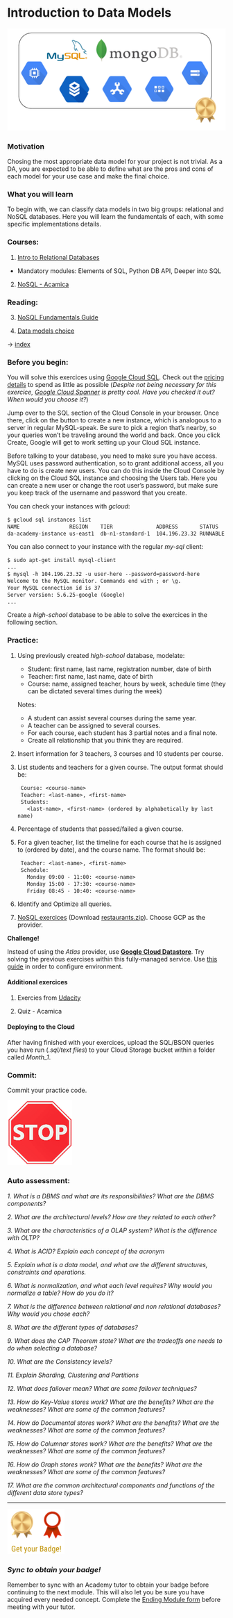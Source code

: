 # Introduction to Data Models

<p align="center"> 
<img src="../assets/data_models.png"> 
</p>

### Motivation ###

Chosing the most appropriate data model for your project is not trivial. As a DA, you are expected to be able to define what are the pros and cons of each model for your use case and make the final choice.

### What you will learn ###

To begin with, we can classify data models in two big groups: relational and NoSQL databases. Here you will learn the fundamentals of each, with some specific implementations details.

### Courses: ###

1. [Intro to Relational Databases](https://www.udacity.com/course/intro-to-relational-databases--ud197)
- Mandatory modules: Elements of SQL, Python DB API, Deeper into SQL

2. [NoSQL - Acamica](https://globant.acamica.com/cursos/412/)

### Reading: ###

3. [NoSQL Fundamentals Guide](https://docs.google.com/document/d/1d8DYf6F9p74Cm5hvPwo6njdGazu01y4sqZG1mmIxLWY/edit)

4. [Data models choice](../reading/data_models_choice.pptx)

→ [index](#index)

### Before you begin: ###

You will solve this exercices using [Google Cloud SQL](https://cloud.google.com/sql/docs/). Check out the [pricing details](https://cloud.google.com/sql/pricing) to spend as little as possible (*Despite not being necessary for this exercice, [Google Cloud Spanner](https://cloud.google.com/spanner/) is pretty cool. Have you checked it out? When would you choose it?*)

Jump over to the SQL section of the Cloud Console in your browser. Once there, click on the button to create a new
instance, which is analogous to a server in regular MySQL-speak. Be sure to pick a region that’s nearby, so your queries won’t be traveling around the world and back. Once you click Create, Google will get to work setting up your Cloud SQL instance.

Before talking to your database, you need to make sure you have access. MySQL uses password authentication, so to grant additional access, all you have to do is create new users. You can do this inside the Cloud Console by clicking on the Cloud SQL instance and choosing the Users tab. Here you can create a new user or change the root user’s password, but make sure you
keep track of the username and password that you create.

You can check your instances with *gcloud*:

```
$ gcloud sql instances list
NAME                REGION    TIER              ADDRESS       STATUS
da-academy-instance us-east1  db-n1-standard-1  104.196.23.32 RUNNABLE
```

You can also connect to your instance with the regular *my-sql* client:
```
$ sudo apt-get install mysql-client
...
$ mysql -h 104.196.23.32 -u user-here --password=password-here
Welcome to the MySQL monitor. Commands end with ; or \g.
Your MySQL connection id is 37
Server version: 5.6.25-google (Google)
...
```

Create a *high-school* database to be able to solve the exercices in the following section.

### Practice: ###

1. Using previously created *high-school* database, modelate:

   - Student: first name, last name, registration number, date of birth
   - Teacher: first name, last name, date of birth
   - Course: name, assigned teacher, hours by week, schedule time (they can be dictated several times during the week)

   Notes:
   - A student can assist several courses during the same year.
   - A teacher can be assigned to several courses.
   - For each course, each student has 3 partial notes and a final note.
   - Create all relationship that you think they are required.

2. Insert information for 3 teachers, 3 courses and 10 students per course.
3. List students and teachers for a given course. The output format should be:

        Course: <course-name>
        Teacher: <last-name>, <first-name>
        Students:
          <last-name>, <first-name> (ordered by alphabetically by last name)

4. Percentage of students that passed/failed a given course.
5. For a given teacher, list the timeline for each course that he is assigned to (ordered by date), and the course name. The format should be:

        Teacher: <last-name>, <first-name>
        Schedule:
          Monday 09:00 - 11:00: <course-name>
          Monday 15:00 - 17:30: <course-name>
          Friday 08:45 - 10:40: <course-name>

6. Identify and Optimize all queries.

7. [NoSQL exercices](../exercices/MongoDB_Exercises.pdf) (Download [restaurants.zip](../exercices/restaurants.zip)). Choose GCP as the provider.

**Challenge!**

Instead of using the *Atlas* provider, use **[Google Cloud Datastore](https://cloud.google.com/datastore/)**. Try solving the previous exercises within this fully-managed service.
Use [this guide](../exercices/Datastore_Exercise.pdf) in order to configure environment.

#### Additional exercices ####

1. Exercies from [Udacity](https://www.udacity.com/course/intro-to-relational-databases--ud197)

2. Quiz - Acamica

#### Deploying to the Cloud ####

After having finished with your exercices, upload the SQL/BSON queries you have run (*.sql/text files*) to your Cloud Storage bucket within a folder called *Month_1*.

### Commit: ###

Commit your practice code.

<img src="../assets/stop.png" title="Stop Logo" width="150" height="150">

### Auto assessment: ###

*1. What is a DBMS and what are its responsibilities? What are the DBMS components?*

*2. What are the architectural levels? How are they related to each other?*

*3. What are the characteristics of a OLAP system? What is the difference with OLTP?*

*4. What is ACID? Explain each concept of the acronym*

*5. Explain what is a data model, and what are the different structures, constraints and operations.*

*6. What is normalization, and what each level requires? Why would you normalize a table? How do you do it?*

*7. What is the difference between relational and non relational databases? Why would you chose each?*

*8. What are the different types of databases?*

*9. What does the CAP Theorem state? What are the tradeoffs one needs to do when selecting a database?*

*10. What are the Consistency levels?*

*11. Explain Sharding, Clustering and Partitions*

*12. What does failover mean? What are some failover techniques?*

*13. How do Key-Value stores work? What are the benefits? What are the weaknesses? What are some of the common features?*

*14. How do Documental stores work? What are the benefits? What are the weaknesses? What are some of the common features?*

*15. How do Columnar stores work? What are the benefits? What are the weaknesses? What are some of the common features?*

*16. How do Graph stores work? What are the benefits? What are the weaknesses? What are some of the common features?*

*17. What are the common architectural components and functions of the different data store types?*

---

<img src="../assets/get_badge.png"> 

### *Sync to obtain your badge!*
 
Remember to sync with an Academy tutor to obtain your badge before continuing to the next module. This will also let you be sure you have acquired every needed concept. Complete the [Ending Module form](https://forms.gle/ukvWjKtoFYx4Kn8q7) before meeting with your tutor.
